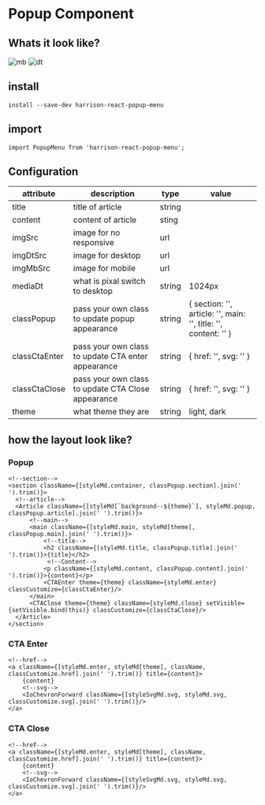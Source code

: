 # Popup Component

## Whats it look like?
![mb](https://user-images.githubusercontent.com/50726256/127622081-af822fe6-4397-47d4-be1b-8d25ee1ee5a6.jpg)
![dt](https://user-images.githubusercontent.com/50726256/127622085-79fd113e-bfd3-4c56-acf3-ffe905f2df20.jpg)


## install
```
install --save-dev harrison-react-popup-menu

```

## import
```
import PopupMenu from 'harrison-react-popup-menu';

```

## Configuration
|attribute|description|type|value|
|---|---|---|---|
|title| title of article| string ||
|content| content of article| sting ||
|imgSrc| image for no responsive| url ||
|imgDtSrc| image for desktop| url ||
|imgMbSrc| image for mobile| url ||
|mediaDt| what is pixal switch to desktop| string | 1024px |
|classPopup| pass your own class to update popup appearance | string | {  section: '', article: '', main: '', title: '', content: '' }|
|classCtaEnter| pass your own class to update CTA enter appearance | string | {  href: '', svg: '' }|
|classCtaClose| pass your own class to update CTA Close appearance | string | {  href: '', svg: '' }|
|theme| what theme they are | string | light, dark |

## how the layout look like?
### Popup
```
<!--section-->
<section className={[styleMd.container, classPopup.section].join(' ').trim()}>
  <!--article-->
  <Article className={[styleMd[`background--${theme}`], styleMd.popup, classPopup.article].join(' ').trim()}>
      <!--main-->
      <main className={[styleMd.main, styleMd[theme], classPopup.main].join(' ').trim()}>
          <!--title-->
          <h2 className={[styleMd.title, classPopup.title].join(' ').trim()}>{title}</h2>
           <!--Content-->
          <p className={[styleMd.content, classPopup.content].join(' ').trim()}>{content}</p>
          <CTAEnter theme={theme} className={styleMd.enter} classCustomize={classCtaEnter}/>
      </main>
      <CTAClose theme={theme} className={styleMd.close} setVisible={setVisible.bind(this)} classCustomize={classCtaClose}/>
  </Article>
</section>
```

### CTA Enter
```
<!--href-->
<a className={[styleMd.enter, styleMd[theme], className, classCustomize.href].join(' ').trim()} title={content}>
    {content}
    <!--svg-->
    <IoChevronForward className={[styleSvgMd.svg, styleMd.svg, classCustomize.svg].join(' ').trim()}/>
</a>
```

### CTA Close
```
<!--href-->
<a className={[styleMd.enter, styleMd[theme], className, classCustomize.href].join(' ').trim()} title={content}>
    {content}
    <!--svg-->
    <IoChevronForward className={[styleSvgMd.svg, styleMd.svg, classCustomize.svg].join(' ').trim()}/>
</a>
```
